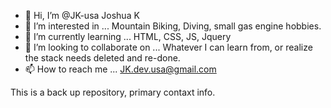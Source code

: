 - 👋 Hi, I’m @JK-usa Joshua K
- 👀 I’m interested in ... Mountain Biking, Diving, small gas engine hobbies.
- 🌱 I’m currently learning ... HTML, CSS, JS, Jquery
- 💞️ I’m looking to collaborate on ... Whatever I can learn from, or realize the stack needs deleted and re-done.
- 📫 How to reach me ... JK.dev.usa@gmail.com

This is a back up repository, primary contaxt info.

<!---
JK-usa/JK-usa is a ✨ special ✨ repository because its `README.md` (this file) appears on your GitHub profile.
You can click the Preview link to take a look at your changes.
--->
